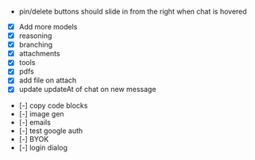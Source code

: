 - pin/delete buttons should slide in from the right when chat is hovered
- [x] Add more models
- [x] reasoning
- [x] branching
- [x] attachments
- [x] tools
- [x] pdfs
- [x] add file on attach
- [x] update updateAt of chat on new message
- [-] copy code blocks
- [-] image gen
- [-] emails
- [-] test google auth
- [-] BYOK
- [-] login dialog
